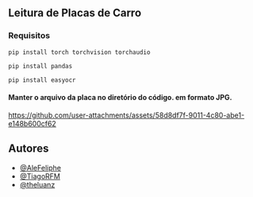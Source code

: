 ## Leitura de Placas de Carro

### Requisitos
```
pip install torch torchvision torchaudio
```
```
pip install pandas
```
```
pip install easyocr
```

#### Manter o arquivo da placa no diretório do código. em formato JPG.

https://github.com/user-attachments/assets/58d8df7f-9011-4c80-abe1-e148b600cf62

## Autores

- [@AleFeliphe](https://github.com/AleFeliphe)
- [@TiagoRFM](https://github.com/tiagorfmohr)
- [@theluanz](https://github.com/theluanz)
